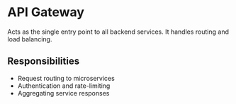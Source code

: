 # API Gateway

Acts as the single entry point to all backend services. It handles routing and load balancing.

## Responsibilities

- Request routing to microservices
- Authentication and rate-limiting
- Aggregating service responses
